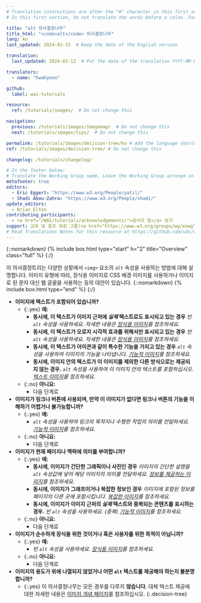 ```yaml
---
# Translation instructions are after the "#" character in this first section. They are comments that do not show up in the web page. You do not need to translate the instructions after "#".
# In this first section, do not translate the words before a colon. For example, do not translate "title:". Do translate the text after "title:".

title: "alt 의사결정나무"
title_html: "<code>alt</code> 의사결정나무"
lang: ko
last_updated: 2024-01-15  # Keep the date of the English version

translation:
  last_updated: 2024-03-12  # Put the date of the translation YYYY-MM-DD (with month in the middle)

translators:
  - name: "hwahyeon"

github:
  label: wai-tutorials

resource:
  ref: /tutorials/images/  # Do not change this

navigation:
  previous: /tutorials/images/imagemap/  # Do not change this
  next: /tutorials/images/tips/  # Do not change this

permalink: /tutorials/images/decision-tree/ko # Add the language shortcode to the end, with no slash at end, for example: /link/to/page/fr
ref: /tutorials/images/decision-tree/ # Do not change this

changelog: /tutorials/changelog/

# In the footer below:
# Translate the Working Group name. Leave the Working Group acronym in English.
metafooter: true
editors:
  - Eric Eggert: "https://www.w3.org/People/yatil/"
  - Shadi Abou-Zahra: "https://www.w3.org/People/shadi/"
update_editors:
  - Brian Elton
contributing_participants:
  - <a href="/WAI/tutorials/acknowledgements/">감사의 말</a> 보기
support: 교육 및 원조 워킹 그룹(<a href="https://www.w3.org/groups/wg/eowg">EOWG</a>)에 의해 개발되었습니다.<a href="https://www.w3.org/WAI/ACT/">WAI-ACT 프로젝트</a>의 지원을 받아 개발되었으며, <strong>유럽 위원회 <abbr title="Information Society Technologies">IST</abbr> 프로그램</strong>이 공동 자금을 지원합니다.
# Read Translations Notes for this resource at https://github.com/w3c/wai-tutorials#readme
---
```


{::nomarkdown}
{% include box.html type="start" h="2" title="Overview" class="full" %}
{:/}

이 의사결정트리는 다양한 상황에서 `<img>` 요소의 `alt` 속성을 사용하는 방법에 대해 설명합니다. 이미지 유형에 따라, 장식용 이미지로 CSS 배경 이미지를 사용하거나 이미지로 된 문자 대신 웹 글꼴을 사용하는 등의 대안이 있습니다.
{::nomarkdown}
{% include box.html type="end" %}
{:/}

- **이미지에 텍스트가 포함되어 있습니까?**
  - {:.yes} **예:**
    -   **동시에, 이 텍스트가 이미지 근처에 *실제* 텍스트로도 표시되고 있는 경우**
      _빈 `alt` 속성을 사용하세요. 자세한 내용은 [장식용 이미지](/tutorials/images/decorative/)를 참조하세요._
    -   **동시에, 이 텍스트가 오로지 시각적 효과를 위해서만 표시되고 있는 경우**
      _빈 `alt` 속성을 사용하세요. 자세한 내용은 [장식용 이미지](/tutorials/images/decorative/)를 참조하세요._
    -   **동시에, 이 텍스트가 아이콘과 같이 특수한 기능을 가지고 있는 경우**
      _`alt` 속성을 사용하여 이미지의 기능을 나타냅니다. [기능적 이미지](/tutorials/images/functional/)를 참조하세요._
    -   **동시에, 이미지 안의 텍스트가 이 이미지를 제외한 다른 방식으로는 제공되지 않는 경우.** _`alt` 속성을 사용하여 이 이미지 안의 텍스트를 포함하십시오. [텍스트 이미지](/tutorials/images/textual/#styled-text-decorative-effect)를 참조하세요._
  - {:.no} **아니요:**
    - 다음 단계로
- **이미지가 링크나 버튼에 사용되며, 만약 이 이미지가 없다면 링크나 버튼의 기능을 이해하기 어렵거나 불가능합니까?**
  - {:.yes} **예:**
    - _`alt` 속성을 사용하여 링크의 목적지나 수행한 작업의 의미를 전달하세요. [기능적 이미지](/tutorials/images/functional/)를 참조하세요._
  - {:.no} **아니요:**
    - 다음 단계로
- **이미지가 현재 페이지나 맥락에 의미를 부여합니까?**
  - {:.yes} **예:**
    - **동시에, 이미지가 간단한 그래픽이나 사진인 경우**
      _이미지의 간단한 설명을 `alt` 속성값에 넣어 해당 이미지의 의미를 전달하세요. [정보를 제공하는 이미지](/tutorials/images/informative/)를 참조하세요._
    - **동시에, 이미지가 그래프이거나 복잡한 정보인 경우**
      _이미지에 포함된 정보를 페이지의 다른 곳에 포함시킵니다. [복잡한 이미지](/tutorials/images/complex/)를 참조하세요._
    - **동시에, 이미지가 이미지 근처의 *실제* 텍스트와 중복되는 콘텐츠를 표시하는 경우.**
      _빈 `alt` 속성을 사용하세요. (중복) [기능적 이미지](/tutorials/images/functional/#logo-image-within-link-text)를 참조하세요._
  - {:.no} **아니요:**
    - 다음 단계로
- **이미지가 순수하게 장식을 위한 것이거나 혹은 사용자를 위한 목적이 아닙니까?**
  - {:.yes} **예:**
    - _빈 `alt` 속성을 사용하세요. [장식용 이미지](/tutorials/images/decorative/)를 참조하세요._
  - {:.no} **아니요:**
    - 다음 단계로
- **이미지의 용도가 위에 나열되지 않았거나 어떤 `alt` 텍스트를 제공해야 하는지 불분명합니까?**
  - {:.yes} 이 의사결정나무는 모든 경우를 다루지 **않습니다**. 대체 텍스트 제공에 대한 자세한 내용은 [이미지 개념 페이지](/tutorials/images/)를 참조하십시오.
{:.decision-tree}

